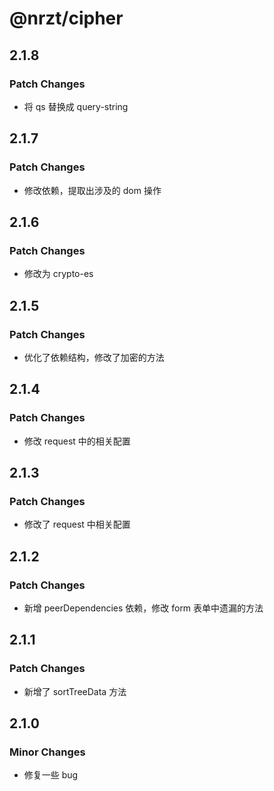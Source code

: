 # @nrzt/cipher

## 2.1.8

### Patch Changes

- 将 qs 替换成 query-string

## 2.1.7

### Patch Changes

- 修改依赖，提取出涉及的 dom 操作

## 2.1.6

### Patch Changes

- 修改为 crypto-es

## 2.1.5

### Patch Changes

- 优化了依赖结构，修改了加密的方法

## 2.1.4

### Patch Changes

- 修改 request 中的相关配置

## 2.1.3

### Patch Changes

- 修改了 request 中相关配置

## 2.1.2

### Patch Changes

- 新增 peerDependencies 依赖，修改 form 表单中遗漏的方法

## 2.1.1

### Patch Changes

- 新增了 sortTreeData 方法

## 2.1.0

### Minor Changes

- 修复一些 bug
